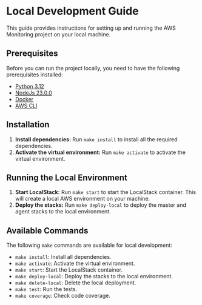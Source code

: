 # Local Development Guide

This guide provides instructions for setting up and running the AWS Monitoring project on your local machine.

## Prerequisites

Before you can run the project locally, you need to have the following prerequisites installed:

- [Python 3.12](https://www.python.org/downloads/)
- [NodeJs 23.0.0](https://nodejs.org/en/download/)
- [Docker](https://docs.docker.com/engine/install/)
- [AWS CLI](https://docs.aws.amazon.com/cli/latest/userguide/getting-started-install.html)

## Installation

1.  **Install dependencies:** Run `make install` to install all the required dependencies.
2.  **Activate the virtual environment:** Run `make activate` to activate the virtual environment.

## Running the Local Environment

1.  **Start LocalStack:** Run `make start` to start the LocalStack container. This will create a local AWS environment on your machine.
2.  **Deploy the stacks:** Run `make deploy-local` to deploy the master and agent stacks to the local environment.

## Available Commands

The following `make` commands are available for local development:

- `make install`: Install all dependencies.
- `make activate`: Activate the virtual environment.
- `make start`: Start the LocalStack container.
- `make deploy-local`: Deploy the stacks to the local environment.
- `make delete-local`: Delete the local deployment.
- `make test`: Run the tests.
- `make coverage`: Check code coverage.

